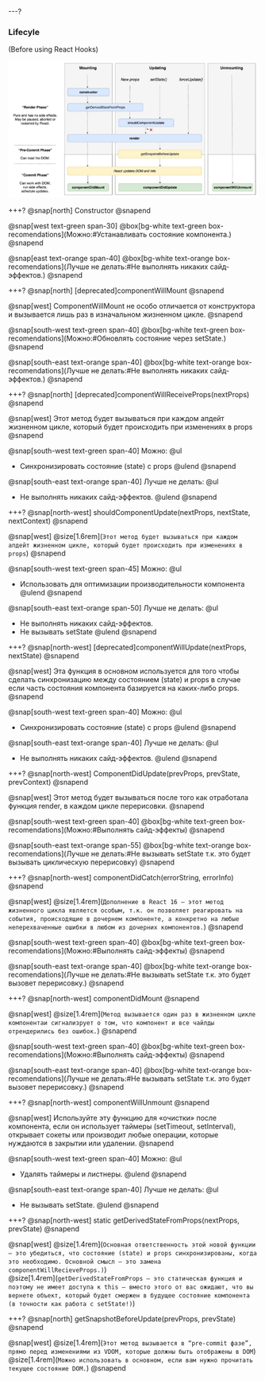 ---?
### Lifecyle
(Before using React Hooks)

![TIP](template/img/lifecycle.jpg)

+++?
@snap[north]
Constructor
@snapend

@snap[west text-green span-30]
@box[bg-white text-green box-recomendations](Можно:#Устанавливать состояние компонента.)
@snapend

@snap[east text-orange span-40]
@box[bg-white text-orange box-recomendations](Лучше не делать:#Не выполнять никаких сайд-эффектов.)
@snapend


+++?
@snap[north]
[deprecated]componentWillMount
@snapend

@snap[west]
ComponentWillMount не особо отличается от конструктора и вызывается лишь раз в изначальном жизненном цикле.
@snapend

@snap[south-west text-green span-40]
@box[bg-white text-green box-recomendations](Можно:#Обновлять состояние через setState.)
@snapend

@snap[south-east text-orange span-40]
@box[bg-white text-orange box-recomendations](Лучше не делать:#Не выполнять никаких сайд-эффектов.)
@snapend


+++?
@snap[north]
[deprecated]componentWillReceiveProps(nextProps)
@snapend

@snap[west]
Этот метод будет вызываться при каждом апдейт жизненном цикле, который будет происходить при изменениях в props
@snapend

@snap[south-west text-green span-40]
Можно:
@ul[](false)
- Синхронизировать состояние (state) с props
@ulend
@snapend

@snap[south-east text-orange span-40]
Лучше не делать:
@ul[](false)
- Не выполнять никаких сайд-эффектов.
@ulend
@snapend


+++?
@snap[north-west]
shouldComponentUpdate(nextProps, nextState, nextContext)
@snapend

@snap[west]
@size[1.6rem](`Этот метод будет вызываться при каждом апдейт жизненном цикле, который будет происходить при изменениях в props`)
@snapend

@snap[south-west text-green span-45]
Можно:
@ul[](false)
- Использовать для оптимизации производительности компонента
@ulend
@snapend

@snap[south-east text-orange span-50]
Лучше не делать:
@ul[](false)
- Не выполнять никаких сайд-эффектов.
- Не вызывать setState
@ulend
@snapend


+++?
@snap[north-west]
[deprecated]componentWillUpdate(nextProps, nextState)
@snapend

@snap[west]
Эта функция в основном используется для того чтобы сделать синхронизацию между состоянием (state) и props в случае если часть состояния компонента базируется на каких-либо props.
@snapend

@snap[south-west text-green span-40]
Можно:
@ul[](false)
- Синхронизировать состояние (state) с props
@ulend
@snapend

@snap[south-east text-orange span-40]
Лучше не делать:
@ul[](false)
- Не выполнять никаких сайд-эффектов.
@ulend
@snapend


+++?
@snap[north-west]
СomponentDidUpdate(prevProps, prevState, prevContext)
@snapend

@snap[west]
Этот метод будет вызываться после того как отработала функция render, в каждом цикле перерисовки.
@snapend

@snap[south-west text-green span-40]
@box[bg-white text-green box-recomendations](Можно:#Выполнять сайд-эффекты)
@snapend

@snap[south-east text-orange span-55]
@box[bg-white text-orange box-recomendations](Лучше не делать:#Не вызывать setState т.к. это будет вызывать циклическую перерисовку)
@snapend


+++?
@snap[north-west]
componentDidCatch(errorString, errorInfo)
@snapend

@snap[west]
@size[1.4rem](`Дополнение в React 16 – этот метод жизненного цикла является особым, т.к. он позволяет реагировать на события, происходящие в дочернем компоненте, а конкретно на любые неперехваченные ошибки в любом из дочерних компонентов.`)
@snapend

@snap[south-west text-green span-40]
@box[bg-white text-green box-recomendations](Можно:#Выполнять сайд-эффекты)
@snapend

@snap[south-east text-orange span-40]
@box[bg-white text-orange box-recomendations](Лучше не делать:#Не вызывать setState т.к. это будет вызовет перерисовку.)
@snapend

+++?
@snap[north-west]
componentDidMount
@snapend

@snap[west]
@size[1.4rem](`Метод вызывается один раз в жизненном цикле компонентаи сигнализрует о том, что компонент и все чайлды отрендерились без ошибок.`)
@snapend

@snap[south-west text-green span-40]
@box[bg-white text-green box-recomendations](Можно:#Выполнять сайд-эффекты)
@snapend

@snap[south-east text-orange span-40]
@box[bg-white text-orange box-recomendations](Лучше не делать:#Не вызывать setState т.к. это будет вызовет перерисовку.)
@snapend


+++?
@snap[north-west]
componentWillUnmount
@snapend

@snap[west]
Используйте эту функцию для «очистки» после компонента, если он использует таймеры (setTimeout, setInterval), открывает сокеты или производит любые операции, которые нуждаются в закрытии или удалении.
@snapend

@snap[south-west text-green span-40]
Можно:
@ul[](false)
- Удалять таймеры и листнеры.
@ulend
@snapend

@snap[south-east text-orange span-40]
Лучше не делать:
@ul[](false)
- Не вызывать setState.
@ulend
@snapend


+++?
@snap[north-west]
static getDerivedStateFromProps(nextProps, prevState)
@snapend

@snap[west]
@size[1.4rem](`Основная ответственность этой новой функции — это убедиться, что состояние (state) и props синхронизированы, когда это необходимо. Основной смысл — это замена componentWillRecieveProps.)`)
<br>
@size[1.4rem](`getDerivedStateFromProps – это статическая функция и поэтому не имеет доступа к this – вместо этого от вас ожидают, что вы вернете объект, который будет смержен в будущее состояние компонента (в точности как работа с setState!)`)

+++?
@snap[north]
getSnapshotBeforeUpdate(prevProps, prevState)
@snapend

@snap[west]
@size[1.4rem](`Этот метод вызывается в “pre-commit фазе”, прямо перед изменениями из VDOM, которые должны быть отображены в DOM`)
<br>
@size[1.4rem](`Можно использовать в основном, если вам нужно прочитать текущее состояние DOM.`) 
@snapend
